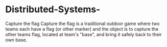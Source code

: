Distributed-Systems-
====================

Capture the flag
Capture the flag is a traditional outdoor game where two teams each have a flag (or other marker) and the object is to
capture the other teams flag, located at team's "base", and bring it safely back to their own base.
